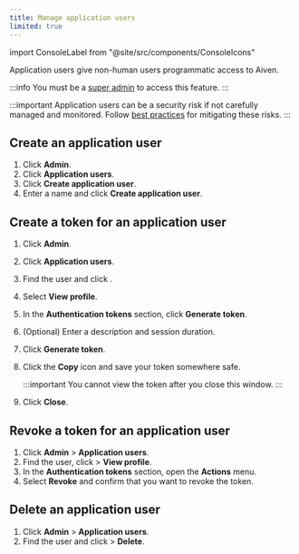 ```yaml
---
title: Manage application users
limited: true
---
```


import ConsoleLabel from "@site/src/components/ConsoleIcons"

Application users give non-human users programmatic access to Aiven.

:::info
You must be a [super admin](/docs/platform/howto/make-super-admin) to access this feature.
:::

:::important
 Application users can be a security risk if not carefully managed and monitored. Follow
 [best practices](/docs/platform/concepts/application-users#security-best-practices) for
 mitigating these risks.
:::

## Create an application user

1.  Click **Admin**.
1.  Click **Application users**.
1.  Click **Create application user**.
1.  Enter a name and click **Create application user**.

## Create a token for an application user

1.  Click **Admin**.
1.  Click **Application users**.
1.  Find the user and click <ConsoleLabel name="actions"/>.
1.  Select **View profile**.
1.  In the **Authentication tokens** section, click **Generate token**.
1.  (Optional) Enter a description and session duration.
1.  Click **Generate token**.
1.  Click the **Copy** icon and save your token somewhere safe.

    :::important
    You cannot view the token after you close this window.
    :::

1.  Click **Close**.

## Revoke a token for an application user

1.  Click **Admin** > **Application users**.
1.  Find the user, click <ConsoleLabel name="actions"/> > **View profile**.
1.  In the **Authentication tokens** section, open the **Actions** menu.
1.  Select **Revoke** and confirm that you want to revoke the token.

## Delete an application user

1.  Click **Admin** > **Application users**.
1.  Find the user and click <ConsoleLabel name="actions"/> > **Delete**.

